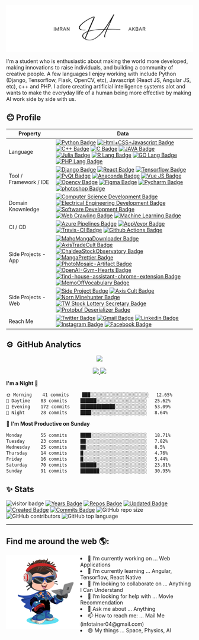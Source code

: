 <img src="https://github.com/imran-prog/imran-prog/blob/main/banner/imran_sign.png" alt="banner that consist name as Imran Akbar and his signature in the middle">
<p>I'm a student who is enthusiastic about making the world more developed, making innovations to raise individuals, and building a community of creative people. A few languages I enjoy working with include Python (Django, Tensorflow, Flask, OpenCV, etc), Javascript (React JS, Angular JS, etc), c++ and PHP. I adore creating artificial intelligence systems alot and wants to make the everyday life of a human being more effective by making AI work side by side with us.</p>

## 😊 Profile
Property                 | Data  
-------------------------|------
Language                 | [![Python Badge](https://img.shields.io/badge/-Python-3776AB?style=flat&logo=Python&logoColor=white)](https://github.com/search?l=Python&q=user%3Aimran-prog&type=Repositories) [![Html+CSS+Javascript Badge](https://img.shields.io/badge/-Javascript-F7DF1E?style=flat&logo=Javascript&logoColor=white)](https://github.com/search?l=JavaScript&q=user%3Azmcx16&type=Repositories) [![C++ Badge](https://img.shields.io/badge/-C%20plus%20plus-00599C?style=flat&logo=C%2B%2B&logoColor=white)](https://github.com/search?q=user%3Azmcx16&type=Repositories) [![C Badge](https://img.shields.io/badge/-C-A8B9CC?style=flat&logo=C&logoColor=white)](https://github.com/search?q=user%3Azmcx16&type=Repositories) [![JAVA Badge](https://img.shields.io/badge/-Java-E41F24?style=flat&logo=JAVA&logoColor=white)](https://github.com/search?q=user%3Azmcx16&type=Repositories) [![Julia Badge](https://img.shields.io/badge/-Julia-blueviolet?style=flat&logo=julia&logoColor=white)](https://github.com/search?l=C%23&q=user%3Azmcx16&type=Repositories) [![R Lang Badge](https://img.shields.io/badge/-R_Lang-1F63B2?style=flat&logo=R&logoColor=white)](https://github.com/search?l=C%23&q=user%3Azmcx16&type=Repositories) [![GO Lang Badge](https://img.shields.io/badge/-GO_Lang-72C8D8?style=flat&logo=go&logoColor=white)](https://github.com/search?l=C%23&q=user%3Azmcx16&type=Repositories) [![PHP Lang Badge](https://img.shields.io/badge/-PHP-7377AD?style=flat&logo=php&logoColor=white)](https://github.com/search?l=C%23&q=user%3Azmcx16&type=Repositories)
Tool / Framework / IDE    | [![Django Badge](https://img.shields.io/badge/-Django-033829?style=flat&logo=django&logoColor=white)](https://github.com/zmcx16/MangaPrettier) [![React Badge](https://img.shields.io/badge/-React-61DAFB?style=flat&logo=Electron&logoColor=white)](https://github.com/zmcx16/AxisCult) [![Tensorflow Badge](https://img.shields.io/badge/-Tensorflow-F1B534?style=flat&logo=tensorflow&logoColor=white)](https://github.com/search?q=user%3Azmcx16&type=Repositories) [![PyQt Badge](https://img.shields.io/badge/-PyQt-41CD52?style=flat&logo=Qt&logoColor=white)](https://github.com/zmcx16/AxisTradeCult) [![Anaconda Badge](https://img.shields.io/badge/-Anaconda-46A267?style=flat&logo=anaconda&logoColor=white)](https://github.com/search?q=user%3Azmcx16&type=Repositories) [![Vue JS Badge](https://img.shields.io/badge/-Vue%20JS-32475B?style=flat&logo=javascript&logoColor=white)](https://github.com/search?q=user%3Azmcx16&type=Repositories) [![Opencv Badge](https://img.shields.io/badge/-OpenCV-051DF0?style=flat&logo=python&logoColor=white)](https://github.com/search?q=user%3Azmcx16&type=Repositories) [![Figma Badge](https://img.shields.io/badge/-Figma-9E55F1?style=flat&logo=figma&logoColor=white)](https://github.com/search?q=user%3Azmcx16&type=Repositories) [![Pycharm Badge](https://img.shields.io/badge/-Pycharm-24D38C?style=flat&logo=pycharm&logoColor=white)](https://github.com/search?q=user%3Azmcx16&type=Repositories) [![photoshop Badge](https://img.shields.io/badge/-Photoshop-26C9FF?style=flat&logo=Adobe-Photoshop&logoColor=white)](https://github.com/search?q=user%3Azmcx16&type=Repositories)
Domain Knownledge        | [![Computer Science Development Badge](https://img.shields.io/badge/-Computer%20Science-FAB040?style=flat&logoColor=white)](https://github.com/search?q=user%3Azmcx16&type=Repositories) [![Electrical Engineering Development Badge](https://img.shields.io/badge/-Electrical%20Engineering-4C8CBF?style=flat&logoColor=white)](https://github.com/search?q=user%3Azmcx16&type=Repositories) [![Software Development Badge](https://img.shields.io/badge/-Software%20Development-FF6600?style=flat&logoColor=white)](https://github.com/search?q=user%3Azmcx16&type=Repositories) [![Web Crawling Badge](https://img.shields.io/badge/-Web%20Crawling-036CB5?style=flat&logoColor=white)](https://project.zmcx16.moe/?page=mahomangadownloader) [![Machine Learning Badge](https://img.shields.io/badge/-Machine%20Learning-01D277?style=flat&logoColor=white)](https://github.com/zmcx16/AxisTradeCult)
CI / CD                  | [![Azure Pipelines Badge](https://img.shields.io/badge/-Azure%20Pipelines-2560E0?style=flat&logo=Azure-Pipelines&logoColor=white)](https://github.com/search?q=user%3Azmcx16&type=Repositories) [![AppVeyor Badge](https://img.shields.io/badge/-AppVeyor-00B3E0?style=flat&logo=AppVeyor&logoColor=white)](https://github.com/zmcx16/MemoOffVocabulary) [![Travis-CI Badge](https://img.shields.io/badge/-Travis%20CI-3EAAAF?style=flat&logo=Travis-CI&logoColor=white)](https://github.com/zmcx16/MangaPrettier) [![Github Actions Badge](https://img.shields.io/badge/-Github%20Actions-2088FF?style=flat&logo=Github-Actions&logoColor=white)](https://github.com/zmcx16/zmcx16)
Side Projects - App <img width=200/> | [![MahoMangaDownloader Badge](https://img.shields.io/badge/-MahoMangaDownloader-lightskyblue?style=flat&logoColor=white)](https://project.zmcx16.moe/?page=mahomangadownloader) [![AxisTradeCult Badge](https://img.shields.io/badge/-AxisTradeCult-darkorange?style=flat&logoColor=white)](https://github.com/zmcx16/AxisTradeCult) [![ChaldeaStockObservatory Badge](https://img.shields.io/badge/-ChaldeaStockObservatory-lightsteelblue?style=flat&logoColor=white)](https://github.com/zmcx16/ChaldeaStockObservatory) [![MangaPrettier Badge](https://img.shields.io/badge/-MangaPrettier-orange?style=flat&logoColor=white)](https://github.com/zmcx16/MangaPrettier) [![PhotoMosaic-Artifact Badge](https://img.shields.io/badge/-PhotoMosaic%20Artifact-deepskyblue?style=flat&logoColor=white)](https://github.com/zmcx16/PhotoMosaic-Artifact) [![OpenAI-Gym-Hearts Badge](https://img.shields.io/badge/-OpenAI%20Gym%20Hearts-darkslateblue?style=flat&logoColor=white)](https://github.com/zmcx16/OpenAI-Gym-Hearts) [![find-house-assistant-chrome-extension Badge](https://img.shields.io/badge/-find%20house%20assistant%20chrome%20extension-yellowgreen?style=flat&logoColor=white)](https://github.com/zmcx16/find-house-assistant-chrome-extension) [![MemoOffVocabulary Badge](https://img.shields.io/badge/-MemoOffVocabulary-magenta?style=flat&logoColor=white)](https://github.com/zmcx16/MemoOffVocabulary)   
Side Projects - Web      | [![Side Project Badge](https://img.shields.io/badge/-Bouygo-00fa9a?style=flat&logoColor=white)](https://github.com/imran-prog/) [![Axis Cult Badge](https://img.shields.io/badge/-Axis%20Cult-00eeff?style=flat&logoColor=white)](https://axiscult.zmcx16.moe/) [![Norn Minehunter Badge](https://img.shields.io/badge/-Norn%20Minehunter-gold?style=flat&logoColor=white)](https://norn-minehunter.zmcx16.moe/) [![TW Stock Lottery Secretary Badge](https://img.shields.io/badge/-TW%20Stock%20Lottery%20Secretary-3b5998?style=flat&logoColor=white)](https://www.facebook.com/%E8%82%A1%E7%A5%A8%E6%8A%BD%E7%B1%A4%E5%B0%8F%E7%A7%98%E6%9B%B8-115560563215006/) [![Protobuf Deserializer Badge](https://img.shields.io/badge/-Protobuf%20Deserializer-red?style=flat&logoColor=white)](https://protobuf-deserializer.zmcx16.moe/)
Reach Me                 | [![Twitter Badge](https://img.shields.io/badge/-imranakbaroff-00acee?style=flat&logo=twitter&logoColor=white)](https://twitter.com/imranakbaroff) [![Gmail Badge](https://img.shields.io/badge/-infotainer04-e54448?style=flat&logo=Gmail&logoColor=white)](mailto:infotainer04@gmail.com) [![Linkedin Badge](https://img.shields.io/badge/-imranakbarofficial-blue?style=flat&logo=Linkedin&logoColor=white)](https://www.linkedin.com/in/imranakbarofficial/) [![Instagram Badge](https://img.shields.io/badge/-unknown.domination-ff69b4?style=flat&logo=instagram&logoColor=white)](https://www.instagram.com/unknown.domination/) [![Facebook Badge](https://img.shields.io/badge/-imranakbar-00c6ff?style=flat&logo=facebook&logoColor=white)](https://www.facebook.com/imranakbarofficial/)

## ⚙️ &nbsp;GitHub Analytics

<p align="center">
<img height="180em" src="https://github-readme-streak-stats.herokuapp.com?user=imran-prog&theme=algolia&date_format=M%20j%5B%2C%20Y%5D&fire=FF8623"/>
</p>

<p align="center">
<a href="https://github.com/imran-prog">
  <img height="180em" src="https://github-readme-stats-eight-theta.vercel.app/api?username=imran-prog&show_icons=true&theme=algolia&include_all_commits=true&count_private=true"/>
  <img height="180em" src="https://github-readme-stats-eight-theta.vercel.app/api/top-langs/?username=imran-prog&layout=compact&langs_count=8&theme=algolia"/>
</a>
</p>

<!--START_SECTION:waka-->
**I'm a Night 🦉** 

```text
🌞 Morning    41 commits     ███░░░░░░░░░░░░░░░░░░░░░░   12.65% 
🌆 Daytime    83 commits     ██████░░░░░░░░░░░░░░░░░░░   25.62% 
🌃 Evening    172 commits    █████████████░░░░░░░░░░░░   53.09% 
🌙 Night      28 commits     ████░░░░░░░░░░░░░░░░░░░░░   8.64%

```
📅 **I'm Most Productive on Sunday** 

```text
Monday       55 commits     ████░░░░░░░░░░░░░░░░░░░░░   18.71% 
Tuesday      23 commits     ██░░░░░░░░░░░░░░░░░░░░░░░   7.82% 
Wednesday    25 commits     ██░░░░░░░░░░░░░░░░░░░░░░░   8.5% 
Thursday     14 commits     █░░░░░░░░░░░░░░░░░░░░░░░░   4.76% 
Friday       16 commits     █░░░░░░░░░░░░░░░░░░░░░░░░   5.44% 
Saturday     70 commits     ██████░░░░░░░░░░░░░░░░░░░   23.81% 
Sunday       91 commits     ███████░░░░░░░░░░░░░░░░░░   30.95%

```

## ✨ Stats
<img src="https://visitor-badge.glitch.me/badge?page_id=imran-prog.imran-prog" alt="visitor badge"/> [![Years Badge](https://badges.pufler.dev/years/imran-prog)](https://badges.pufler.dev) [![Repos Badge](https://badges.pufler.dev/repos/imran-prog?color=cyan)](https://badges.pufler.dev) [![Updated Badge](https://badges.pufler.dev/updated/puf17640/git-badges?color=pink)](https://badges.pufler.dev) [![Created Badge](https://badges.pufler.dev/created/puf17640/git-badges?color=yellow)](https://badges.pufler.dev) [![Commits Badge](https://badges.pufler.dev/commits/monthly/puf17640?color=red)](https://badges.pufler.dev) ![GitHub repo size](https://img.shields.io/github/repo-size/imran-prog/imran-prog?color=green) ![GitHub contributors](https://img.shields.io/github/contributors/imran-prog/imran-prog?color=brightgreen) ![GitHub top language](https://img.shields.io/github/languages/top/imran-prog/imran-prog)


<!--END_SECTION:waka-->
---

## Find me around the web 🌎:

<img src="https://github.com/imran-prog/imran-prog/blob/main/my-octocat-1608989195961.png" alt="banner that says Imran Akbar - software engineer, artificial lover & web developer alongside a cartoon illustration of a developer" align="left" width="200px">
<div>
  <span><li>🔭 I’m currently working on ... Web Applications</li></span>
<span><li>🌱 I’m currently learning ... Angular, Tensorflow, React Native</li></span>
<span><li>👯 I’m looking to collaborate on ... Anything I Can Understand</li></span>
<span><li>🤔 I’m looking for help with ... Movie Recommendation</li></span>
<span><li>💬 Ask me about ... Anything</li></span>
<span><li>📫 How to reach me: ... Mail Me (infotainer04@gmail.com)</li></span>
<span><li>😄 My things ... Space, Physics, AI</li></span>
</div>

